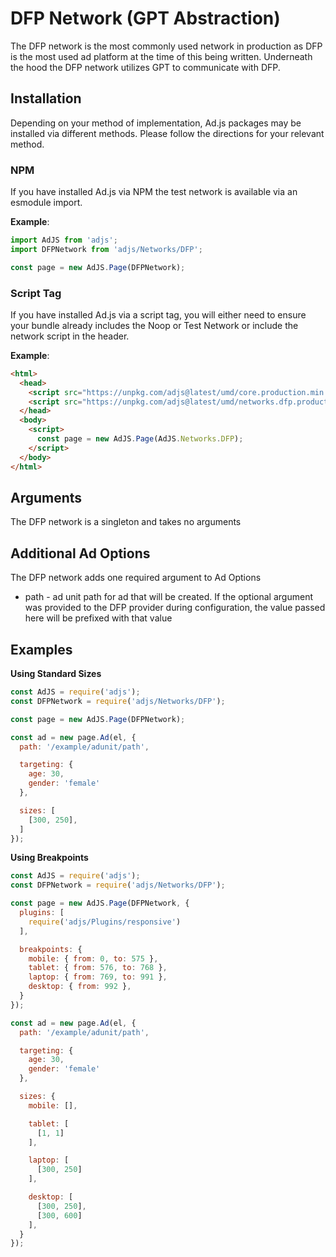 # DFP Network (GPT Abstraction)
The DFP network is the most commonly used network in production as DFP is the most used ad platform at the time of this being written. Underneath the hood the DFP network utilizes GPT to communicate with DFP.

## Installation
Depending on your method of implementation, Ad.js packages may be installed via different methods.
Please follow the directions for your relevant method.

### NPM
If you have installed Ad.js via NPM the test network is available via an esmodule import.

__Example__:
```js
import AdJS from 'adjs';
import DFPNetwork from 'adjs/Networks/DFP';

const page = new AdJS.Page(DFPNetwork);
```

### Script Tag
If you have installed Ad.js via a script tag, you will either need to ensure your bundle already
includes the Noop or Test Network or include the network script in the header.

__Example__:
```html
<html>
  <head>
    <script src="https://unpkg.com/adjs@latest/umd/core.production.min.js"></script>
    <script src="https://unpkg.com/adjs@latest/umd/networks.dfp.production.min.js"></script>
  </head>
  <body>
    <script>
      const page = new AdJS.Page(AdJS.Networks.DFP);
    </script>
  </body>
</html>
```

## Arguments
The DFP network is a singleton and takes no arguments

## Additional Ad Options
The DFP network adds one required argument to Ad Options

- path<String> - ad unit path for ad that will be created. If the optional argument was provided to the DFP provider during configuration, the value passed here will be prefixed with that value

## Examples

__Using Standard Sizes__
```js
const AdJS = require('adjs');
const DFPNetwork = require('adjs/Networks/DFP');

const page = new AdJS.Page(DFPNetwork);

const ad = new page.Ad(el, {
  path: '/example/adunit/path',

  targeting: {
    age: 30,
    gender: 'female'
  },

  sizes: [
    [300, 250],
  ]
});
```

__Using Breakpoints__
```js
const AdJS = require('adjs');
const DFPNetwork = require('adjs/Networks/DFP');

const page = new AdJS.Page(DFPNetwork, {
  plugins: [
    require('adjs/Plugins/responsive')
  ],

  breakpoints: {
    mobile: { from: 0, to: 575 },
    tablet: { from: 576, to: 768 },
    laptop: { from: 769, to: 991 },
    desktop: { from: 992 },
  }
});

const ad = new page.Ad(el, {
  path: '/example/adunit/path',

  targeting: {
    age: 30,
    gender: 'female'
  },

  sizes: {
    mobile: [],

    tablet: [
      [1, 1]
    ],

    laptop: [
      [300, 250]
    ],

    desktop: [
      [300, 250],
      [300, 600]
    ],
  }
});
```


